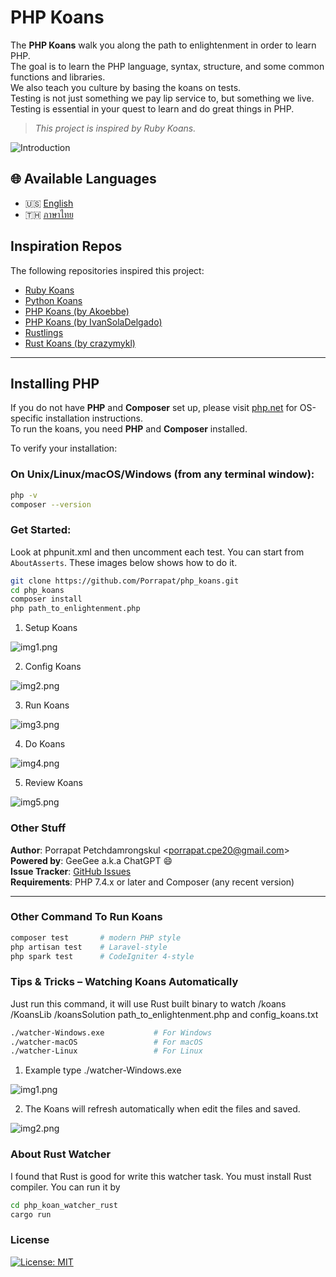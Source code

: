 # PHP Koans

The **PHP Koans** walk you along the path to enlightenment in order to learn PHP.  
The goal is to learn the PHP language, syntax, structure, and some common functions and libraries.  
We also teach you culture by basing the koans on tests.  
Testing is not just something we pay lip service to, but something we live.  
Testing is essential in your quest to learn and do great things in PHP.

> _This project is inspired by Ruby Koans._

![Introduction](screenshots/introduction.gif)

## 🌐 Available Languages

- 🇺🇸 [English](readme.md)
- 🇹🇭 [ภาษาไทย](readme_th.md)

## Inspiration Repos

The following repositories inspired this project:

- [Ruby Koans](https://github.com/edgecase/ruby_koans)
- [Python Koans](https://github.com/gregmalcolm/python_koans)
- [PHP Koans (by Akoebbe)](https://github.com/akoebbe/php_koans.git)
- [PHP Koans (by IvanSolaDelgado)](https://github.com/540/php_koans.git)
- [Rustlings](https://github.com/rust-lang/rustlings)
- [Rust Koans (by crazymykl)](https://github.com/crazymykl/rust-koans)

---

## Installing PHP

If you do not have **PHP** and **Composer** set up, please visit [php.net](https://www.php.net) for OS-specific installation instructions.  
To run the koans, you need **PHP** and **Composer** installed.

To verify your installation:

### On Unix/Linux/macOS/Windows (from any terminal window):

```bash
php -v
composer --version
```

### Get Started:

Look at phpunit.xml and then uncomment each test. You can start from `AboutAsserts`. These images below shows how to do it.

```bash
git clone https://github.com/Porrapat/php_koans.git
cd php_koans
composer install
php path_to_enlightenment.php
```

1. Setup Koans

![img1.png](screenshots/01_installing_php_koans.png)

2. Config Koans

![img2.png](screenshots/c0-config-koans.png)

3. Run Koans

![img3.png](screenshots/03_first_run_koans.png)

4. Do Koans

![img4.png](screenshots/04_fix_things_disrupt_your_mind.png)

5. Review Koans

![img5.png](screenshots/05_run_koans_again.png)

### Other Stuff

**Author**: Porrapat Petchdamrongskul <<porrapat.cpe20@gmail.com>>  
**Powered by**: GeeGee a.k.a ChatGPT 😄  
**Issue Tracker**: [GitHub Issues](https://github.com/Porrapat/php_koans/issues)  
**Requirements**: PHP 7.4.x or later and Composer (any recent version)

---

### Other Command To Run Koans

```bash
composer test       # modern PHP style
php artisan test    # Laravel-style
php spark test      # CodeIgniter 4-style
```

### Tips & Tricks – Watching Koans Automatically

Just run this command, it will use Rust built binary to watch /koans /KoansLib /koansSolution path_to_enlightenment.php and config_koans.txt

```bash
./watcher-Windows.exe           # For Windows
./watcher-macOS                 # For macOS
./watcher-Linux                 # For Linux
```

1. Example type ./watcher-Windows.exe

![img1.png](screenshots/x0-watch-start-koans.png)

2. The Koans will refresh automatically when edit the files and saved.

![img2.png](screenshots/x1-watch-koans-win.png)

### About Rust Watcher

I found that Rust is good for write this watcher task. You must install Rust compiler. You can run it by

```bash
cd php_koan_watcher_rust
cargo run
```

### License

[![License: MIT](https://img.shields.io/badge/License-MIT-yellow.svg)](https://opensource.org/licenses/MIT)
